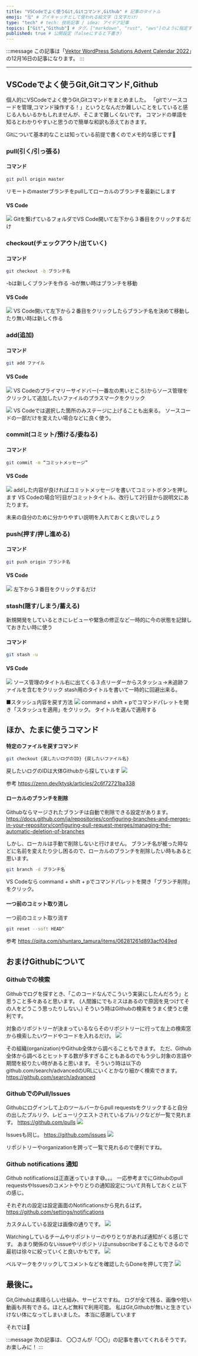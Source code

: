 ```yaml
---
title: "VSCodeでよく使うGit,Gitコマンド,Github" # 記事のタイトル
emoji: "🗒" # アイキャッチとして使われる絵文字（1文字だけ）
type: "tech" # tech: 技術記事 / idea: アイデア記事
topics: ["Git","Github"] # タグ。["markdown", "rust", "aws"]のように指定する
published: true # 公開設定（falseにすると下書き）
---
```


:::message
この記事は「[Vektor WordPress Solutions Advent Calendar 2022](https://adventar.org/calendars/7729)」の12月16日の記事になります。
:::

-----

## VSCodeでよく使うGit,Gitコマンド,Github

個人的にVSCodeでよく使うGit,Gitコマンドをまとめました。
「gitでソースコードを管理,コマンド操作する！」というとなんだか難しいことをしていると感じる人もいるかもしれませんが、そこまで難しくないです。
コマンドの単語を知るとわかりやすいと思うので簡単な和訳も添えておきます。

Gitについて基本的なことは知っている前提で書くのでメモ的な感じです🙏

### pull(引く/引っ張る)

#### コマンド
```sh
git pull origin master
```
リモートのmasterブランチをpullしてローカルのブランチを最新にします

#### VS Code 
![](/images/git-pull.png)
Gitを繋げているフォルダでVS Code開いて左下から３番目をクリックするだけ

### checkout(チェックアウト/出ていく)

#### コマンド
```sh
git checkout -b ブランチ名
```
-bは新しくブランチを作る
-bが無い時はブランチを移動

#### VS Code 
![](/images/git-checkout.png)
VS Code開いて左下から２番目をクリックしたらブランチ名を決めて移動したり無い時は新しく作る

### add(追加) 
#### コマンド
```sh
git add ファイル
```

#### VS Code 
![](/images/git-add.png)
VS Codeのプライマリーサイドバー(一番左の黒いところ)からソース管理をクリックして追加したいファイルのプラスマークをクリック

![](/images/git-select-add.png)
VS Codeでは選択した箇所のみステージに上げることも出来る。
ソースコードの一部だけを変えたい場合などに良く使う。

### commit(コミット/預ける/委ねる)
#### コマンド
```sh
git commit -m “コミットメッセージ”
```

#### VS Code 
![](/images/git-commit.png)
addした内容が良ければコミットメッセージを書いてコミットボタンを押します
VS Codeの場合1行目がコミットタイトル、改行して2行目から説明文にあたります。

未来の自分のために分かりやすい説明を入れておくと良いでしょう

### push(押す/押し進める)
#### コマンド
```sh
git push origin ブランチ名
```

#### VS Code 
![](/images/git-push.png)
左下から３番目をクリックするだけ

### stash(隠す/しまう/蓄える)
新規開発をしているときにレビューや緊急の修正など一時的に今の状態を記録しておきたい時に使う

#### コマンド
```sh
git stash -u
```

#### VS Code 
![](/images/git-stash.png)
ソース管理のタイトル右に出てくる３点リーダーからスタッシュ→未追跡ファイルを含むをクリック
stash用のタイトルを書いて一時的に回避出来る。

■スタッシュ内容を戻す方法
![](/images/git-apply-stash.png)
command + shift + pでコマンドパレットを開き「スタッシュを適用」をクリック。
タイトルを選んで適用する

## ほか、たまに使うコマンド

#### 特定のファイルを戻すコマンド
```sh
git checkout {戻したいログのID} {戻したいファイル名}
```
戻したいログのIDは大体Githubから探しています
![](/images/github-commit-id.png)

参考
https://zenn.dev/ktysk/articles/2c6f72721ba338

#### ローカルのブランチを削除

Githubならマージされたブランチは自動で削除できる設定があります。
https://docs.github.com/ja/repositories/configuring-branches-and-merges-in-your-repository/configuring-pull-request-merges/managing-the-automatic-deletion-of-branches

しかし、ローカルは手動で削除しないと行けません。
ブランチ名が被った時などに名前を変えたり少し困るので、ローカルのブランチを削除したい時もあると思います。

```sh
git branch -d ブランチ名
```
VS Codeなら
command + shift + pでコマンドパレットを開き「ブランチ削除」をクリック。

#### 一つ前のコミット取り消し

一つ前のコミット取り消す
```sh
git reset --soft HEAD^
```
参考
https://qiita.com/shuntaro_tamura/items/06281261d893acf049ed

## おまけGithubについて

### Githubでの検索
Githubでログを探すとき、「このコードなんでこういう実装にしたんだろう」と思うこと多々あると思います。
(人間誰にでもミスはあるので原因を見つけてその人をどうこう思ったりしない。)
そういう時はGithubの検索をうまく使うと便利です。

対象のリポジトリーが決まっているならそのリポジトリーに行って左上の検索窓から検索したいワードやコードを入れるだけ。
![](/images/git-search.png)

その組織(organization)やGithub全体から調べることもできます。
ただ、Github全体から調べるとヒットする数が多すぎることもあるのでもう少し対象の言語や期間を絞りたい時があると思います。
そういう時は以下のgithub.com/search/advancedのURLにいくとかなり細かく検索できます。
https://github.com/search/advanced

### GithubでのPull/Issues

Githubにログインして上のツールバーからpull requestsをクリックすると自分の出したプルリク、レビューリクエストされているプルリクなどが一覧で見れます。
https://github.com/pulls
![](/images/github-pulls.png)

Issuesも同じ。
https://github.com/issues
![](/images/github-issues.png)

リポジトリーやorganizationを跨って一覧で見れるので便利ですね。

### Github notifications 通知

Github notificationsは正直迷っています😅。。。
一応参考までにGithubのpull requestsやIssuesのコメントやりとりの通知設定について共有しておくと以下の感じ。

それぞれの設定は設定画面のNotificationsから見れるはず。
https://github.com/settings/notifications

カスタムしている設定は画像の通りです。
![](/images/github-settings-notifications.png)

Watchingしているチームやリポジトリーのやりとりがあれば通知がくる感じです。
あまり関係のないissueやリポジトリはunsubscribeすることもできるので最初は徐々に絞っていくと良いかもです。
![](/images/github-unsubscribe.png)

ベルマークをクリックしてコメントなどを確認したらDoneを押して完了
![](/images/github-notifications.png)

## 最後に。

Git,Githubは素晴らしい仕組み、サービスですね。
ログが全て残る、画像や短い動画も共有できる。ほとんど無料で利用可能。
私はGit,Githubが無いと生きていけない体になってしまいました。
本当に感謝しています

それでは👋

:::message
次の記事は、 〇〇さんが「〇〇」の記事を書いてくれるそうです。お楽しみに！
:::